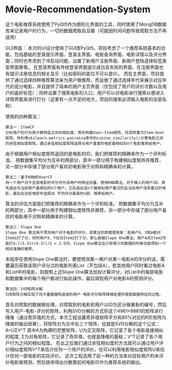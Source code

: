 # Movie-Recommendation-System
这个电影推荐系统使用了PyQt5作为图形化界面的工具，同时使用了MongDB数据库来记录用户的行为，一切的数据爬取自豆瓣（可能因时间问题导致爬取方法不再适用）

GUI界面：
  本次的UI设计使用了GUI库PyQt5。项目考虑了一个推荐系统基本的功能，包括基础的登录提示界面、登录主界面、电影查询界面、电影详情以及评分界面；同时也考虑到了冷启动问题，设置了新用户注册界面、新用户登陆选择标签类型界面等等。
在登录界面有传统登录界面提示成功及失败的界面、在注册界面也有提示注册信息的相关显示（比如密码的首位不可以是0）。
而在主界面，项目提供了通过选择四种推荐算法来为用户做推荐，而且做了通过选择年代来展示对应年代的高分电影，并且提供了简单的用户主页界面（仅包括了用户的评价次数以及用户的喜好标签）；同样设置了搜索电影的入口，用户可以对电影进行搜索以便进入详情界面来进行打分（这里有一点不足的地方，项目的搜索必须输入电影的全部名称）

使用的四种算法：
    
    算法一：ItemCF
    分析用户的行为来计算物品之间的相似度，首先构建User-Item矩阵，将其转置为Item-User矩阵，并利用skilearn.metrics.pairwise库中的cosine_similarity()计算电影之间的余弦相似度矩阵。通过余弦相似度矩阵选择与用户喜爱的电影最相似的n个电影推荐给用户。
由于根据用户相似度矩阵返回的是电影的ID，我们把推荐的精确率作为一个评判标准。
把数据集平均分为互补的两部分，其中一部分用于构建相似度矩阵并推荐，另一部分中存储了部分用户喜欢的电影用于对照和精确率的计算。

    算法二：基于KNN的UserCF
    将一个用户对于全部电影的评分作为该用户的特征向量，使用KNN算法，对于输入的用户ID，首先选出与当前用户最相似的n个用户，之后选出这n个最相似用户看过的且当前用户没有看过的电影，最后在这些电影中选择出 平均评分最高的n部，推荐给用户。
算法的评估方面我们把推荐的精确率作为一个评判标准。
把数据集平均分为互补的两部分，其中一部分用于构建相似度矩阵并推荐，另一部分中存储了部分用户喜欢的电影用于对照和精确率的计算。

    算法三：Slope One
    Slope One 算法用于预测用户对于电影的评分。该算法的原理很简单：若用户X、Y和A都对Item1打了分，同时用户X、Y也对Item2打了分，那么根据Slope One算法，用户A对Item2可能打4-((5-3)+(4-3))/2 = 2.5分。Slope One算法在只有很少的数据的时候也能得到一个相对准确的推荐。
 
本程序在使用Slope One算法时，要想预测某一用户对某一电影A的评分的话，需要遍历获取该用户评分过的电影列表List（不包括A），若其他用户同时看过电影A和List中的电影，则按照上述Slope One算法加权计算评分，对List中的每部电影和数据集中的每个用户都进行如此操作，最后得到用户对电影A的预测评分。

    算法四：SVD矩阵分解
    SVD矩阵分解实现了将大量数据构造成的用户-电影评分矩阵降维处理并提取数据特征的过程。
首先对爬取的数据做处理，对爬取到的电影和用户以ID为区分做重新的编号，然后写入用户-电影-评分的矩阵，利用SVD分解的方式将这个4961×9881的矩阵进行降维（通过奇异值的方式，本次工程设置奇异值矩阵平方和80%对应的K阶矩阵为降维的输出结果），将矩阵分为左中右三个矩阵，也就是SVD分解的这个公式：
                                        A=UΣV^T
其中A为构建的完整矩阵，U为正交矩阵，它记录了各个电影直接相似的程度, Σ为对角矩阵，它记录了奇异值，也就是降维的基础；V^T记录了各个用户行为之间的相似程度。
在此之后我们通过余弦相似度的方法就可以通过用户评价相似度矩阵V^T来估计任何一个用户的评价，也可以利用电影相似度矩阵U来估计任何一部电影的实际评价。
这次工程选用了前一种的方法来对目标用户的未评价电影做预测，然后排序得出分数靠前的电影ID作为推荐系统的输出。
